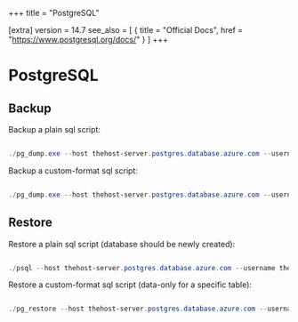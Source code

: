 +++
title = "PostgreSQL"

[extra]
version = 14.7
see_also = [
    { title = "Official Docs", href = "https://www.postgresql.org/docs/" }
]
+++


# PostgreSQL

## Backup

Backup a plain sql script:

```powershell

./pg_dump.exe --host thehost-server.postgres.database.azure.com --username theusername --exclude-table-data 'public.tableprefix1*' --exclude-table-data 'public.tableprefix2*' --file C:\thepath\backup.sql thedatabasename
```

Backup a custom-format sql script:

```powershell

./pg_dump.exe --host thehost-server.postgres.database.azure.com --username theusername --format custom --exclude-table-data 'public.tableprefix1*' --exclude-table-data 'public.tableprefix2*' --file C:\thepath\backup.dump thedatabasename
```


## Restore

Restore a plain sql script (database should be newly created):

```powershell

./psql --host thehost-server.postgres.database.azure.com --username theusername -d thedatabasename -f C:\thepath\backup.sql
```

Restore a custom-format sql script (data-only for a specific table):

```powershell

./pg_restore --host thehost-server.postgres.database.azure.com --username theusername --data-only -d thedatabasename -t thetabletorestore C:\thepath\backup.dump
```